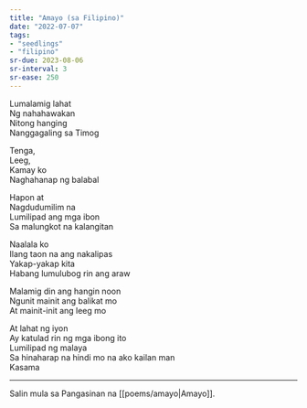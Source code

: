 ```yaml
---
title: "Amayo (sa Filipino)"
date: "2022-07-07"
tags:
- "seedlings"
- "filipino"
sr-due: 2023-08-06
sr-interval: 3
sr-ease: 250
---
```


Lumalamig lahat  
Ng nahahawakan  
Nitong hanging  
Nanggagaling sa Timog  

Tenga,  
Leeg,  
Kamay ko  
Naghahanap ng balabal  

Hapon at  
Nagdudumilim na  
Lumilipad ang mga ibon  
Sa malungkot na kalangitan  

Naalala ko  
Ilang taon na ang nakalipas  
Yakap-yakap kita  
Habang lumulubog rin ang araw  

Malamig din ang hangin noon  
Ngunit mainit ang balikat mo  
At mainit-init ang leeg mo  

At lahat ng iyon  
Ay katulad rin ng mga ibong ito  
Lumilipad ng malaya  
Sa hinaharap na hindi mo na ako kailan man  
Kasama  

***
Salin mula sa Pangasinan na [[poems/amayo|Amayo]].